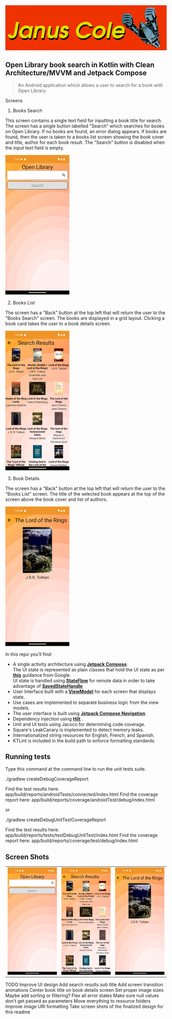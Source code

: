 <img src="JanusColeLogo.png"> 

## Open Library book search in Kotlin with Clean Architecture/MVVM and Jetpack Compose

> An Android application which allows a user to search for a book with Open Library.

Screens

1) Books Search

This screen contains a single text field for inputting a book title for search.
The screen has a single button labelled "Search" which searches for books on Open Library.
If no books are found, an error dialog appears.
If books are found, then the user is taken to a books list screen showing the book cover and title, author for each book result.
The "Search" button is disabled when the input text field is empty.

<img src="screens/books_search.png" width="200">

2) Books List

The screen has a "Back" button at the top left that will return the user to the "Books Search" screen.
The books are displayed in a grid layout.
Clicking a book card takes the user to a book details screen.

<img src="screens/books_list.png" width="200">

3) Book Details

The screen has a "Back" button at the top left that will return the user to the "Books List" screen.
The title of the selected book appears at the top of the screen above the book cover and list of authors.

<img src="screens/book_details.png" width="200">

In this repo you'll find:<br>
* A single activity architecture using **[Jetpack Compose](https://developer.android.com/jetpack/compose)**.<br>
  The UI state is represented as plain classes that hold the UI state as per **[this](https://developer.android.com/topic/architecture/ui-layer/events#compose_2)** guidance from Google.<br>
  UI state is handled using **[StateFlow](https://developer.android.com/kotlin/flow/stateflow-and-sharedflow)** for remote data in order to take advantage of **[SavedStateHandle](https://developer.android.com/topic/libraries/architecture/viewmodel/viewmodel-savedstate)** <br>
* User Interface built with a **[ViewModel](https://developer.android.com/topic/libraries/architecture/viewmodel)** for each screen that displays state.<br>
* Use cases are implemented to separate business logic from the view models.<br>
* The user interface is built using **[Jetpack Compose Navigation](https://developer.android.com/jetpack/compose/navigation)**.<br>
* Dependency injection using **[Hilt](https://developer.android.com/jetpack/androidx/releases/hilt)** .<br>
* Unit and UI tests using Jacoco for determining code coverage.<br>
* Square's LeakCanary is implemented to detect memory leaks.<br>
* Internationalized string resources for English, French, and Spanish.<br>
* KTLint is included in the build path to enforce formatting standards.<br>

## Running tests

Type this command at the command line to run the unit tests suite.

./gradlew createDebugCoverageReport

Find the test results here: app/build/reports/androidTests/connected/index.html
Find the coverage report here: app/build/reports/coverage/androidTest/debug/index.html

or 

./gradlew createDebugUnitTestCoverageReport

Find the test results here: app/build/reports/tests/testDebugUnitTest/index.html
Find the coverage report here: app/build/reports/coverage/test/debug/index.html

## Screen Shots

<table>
<tr>

<td>
<img src="screens/books_search.png" width="200">
</td>

<td>
<img src="screens/books_list.png" width="200">
</td>

<td>
<img src="screens/book_details.png" width="200">
</td>

</tr>
</table>

TODO
Improve UI design
Add search results sub title
Add screen transition animations
Center book title on book details screen
Set proper image sizes
Maybe add sorting or filtering?
Flex all error states
Make sure null values don't get passed as parameters
Move everything to resource folders
Improve image URl formatting
Take screen shots of the finalized design for this readme